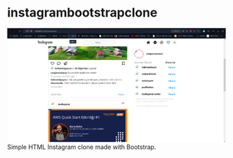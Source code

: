 # instagrambootstrapclone
![instaclone](assets/instaclone.png)
Simple HTML Instagram clone made with Bootstrap.
